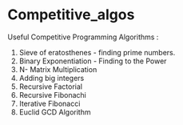 # Competitive_algos


Useful Competitive Programming Algorithms :
1. Sieve of eratosthenes - finding prime numbers.
2. Binary Exponentiation - Finding to the Power 
3. N- Matrix Multiplication 
4. Adding big integers
5. Recursive Factorial
6. Recursive Fibonachi 
7. Iterative Fibonacci
8. Euclid GCD Algorithm
